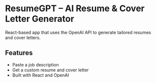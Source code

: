 # ResumeGPT – AI Resume & Cover Letter Generator

React-based app that uses the OpenAI API to generate tailored resumes and cover letters.

## Features
- Paste a job description
- Get a custom resume and cover letter
- Built with React and OpenAI
